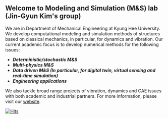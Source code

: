 ## Welcome to Modeling and Simulation (M&S) lab (Jin-Gyun Kim's group) 

We are in Department of Mechanical Engineering at Kyung Hee University. We develop computational modeling and simulation  methods of structures based on classical mechanics, in particular, for dynamics and vibration.
Our current academic focus is to develop numerical methods for the following issues:  
* ***Deterministic/stochastic M&S***  
* ***Multi-physics M&S***  
* ***Data driven M&S (In particular, for digital twin, virtual sensing and real-time simulation)***  
* ***Engineering applications***
  
We also tackle broad range projects of vibration, dynamics and CAE issues with both academic and industrial partners. For more information, please visit our [website](https://sites.google.com/site/modelingnsimulation).

[![Hits](https://hits.seeyoufarm.com/api/count/incr/badge.svg?url=https%3A%2F%2Fgithub.com%2FKHU-MASLAB&count_bg=%2379C83D&title_bg=%23555555&icon=&icon_color=%23E7E7E7&title=Visits&edge_flat=false)](https://hits.seeyoufarm.com)
